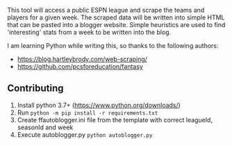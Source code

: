 This tool will access a public ESPN league and scrape the teams and players for a given week.
The scraped data will be written into simple HTML that can be pasted into a blogger website.
Simple heuristics are used to find 'interesting' stats from a week to be written into the blog.

I am learning Python while writing this, so thanks to the following authors:
* https://blog.hartleybrody.com/web-scraping/
* https://github.com/pcsforeducation/fantasy

## Contributing
1) Install python 3.7+ (https://www.python.org/downloads/)
2) Run `python -m pip install -r requirements.txt`
3) Create ffautoblogger.ini file from the template with correct leagueId, seasonId and week
4) Execute autoblogger.py `python autoblogger.py`
